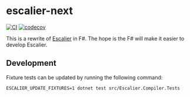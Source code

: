 # escalier-next

[![CI](https://github.com/escalier-lang/escalier/actions/workflows/ci.yml/badge.svg)](https://github.com/escalier-lang/escalier/actions/workflows/ci.yml)
[![codecov](https://codecov.io/github/escalier-lang/escalier-next/graph/badge.svg?token=XL2SFYNEID)](https://codecov.io/github/escalier-lang/escalier-next)

This is a rewrite of [Escalier](http://github.com/escalier-lang/escalier) in
F#. The hope is the F# will make it easier to develop Escalier.

## Development

Fixture tests can be updated by running the following command:
```
ESCALIER_UPDATE_FIXTURES=1 dotnet test src/Escalier.Compiler.Tests
```